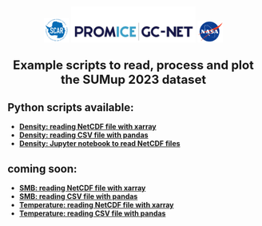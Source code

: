 <p align="center">
<a href="https://www.scar.org/scar-news/antclimnow-news/antclimnow-grants-2021/"><img src="doc/misc/SCAR_logo_2018_white_background.png" alt="drawing" width="50"/></a>
<a href="https://www.promice.dk/"><img src="doc/misc/Promice_GC-Net_colour.jpg" alt="drawing" width=250"/></a>
<a href="https://ntrs.nasa.gov/citations/20180007574"><img src="doc/misc/nasa-logo-web-rgb.png" alt="drawing" width="50"/></a>
</p>


<h1 style="font-size:20px">
<p align="center">
<strong>
<font size="5">
Example scripts to read, process and plot the SUMup 2023 dataset
</font>
<br />
</p>
</h1>

## Python scripts available:
- [Density: reading NetCDF file with xarray](density-netcdf-xarray.py)
- [Density: reading CSV file with pandas](density-csv-pandas.py)
- [Density: Jupyter notebook to read NetCDF files](jupyter-notebook-density.ipynb)

## coming soon:
- [SMB: reading NetCDF file with xarray](smb-netcdf-xarray.py)
- [SMB: reading CSV file with pandas](smb-csv-pandas.py)
- [Temperature: reading NetCDF file with xarray](temperature-netcdf-xarray.py)
- [Temperature: reading CSV file with pandas](temperature-csv-pandas.py)

